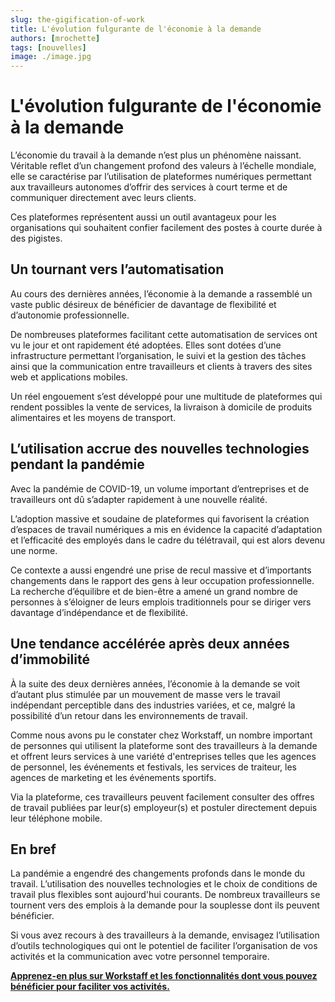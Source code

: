 ```yaml
---
slug: the-gigification-of-work
title: L'évolution fulgurante de l'économie à la demande
authors: [mrochette]
tags: [nouvelles]
image: ./image.jpg
---
```


# L'évolution fulgurante de l'économie à la demande 
L’économie du travail à la demande n’est plus un phénomène naissant. Véritable reflet d’un changement profond des valeurs à l’échelle mondiale, elle se caractérise par l’utilisation de plateformes numériques permettant aux travailleurs autonomes d’offrir des services à court terme et de communiquer directement avec leurs clients.
<!--truncate-->

Ces plateformes représentent aussi un outil avantageux pour les organisations qui souhaitent confier facilement des postes à courte durée à des pigistes.

## Un tournant vers l’automatisation
Au cours des dernières années, l’économie à la demande a rassemblé un vaste public désireux de bénéficier de davantage de flexibilité et d’autonomie professionnelle.

De nombreuses plateformes facilitant cette automatisation de services ont vu le jour et ont rapidement été adoptées. Elles sont dotées d’une infrastructure permettant l’organisation, le suivi et la gestion des tâches ainsi que la communication entre travailleurs et clients à travers des sites web et applications mobiles.

Un réel engouement s’est développé pour une multitude de plateformes qui rendent possibles la vente de services, la livraison à domicile de produits alimentaires et les moyens de transport.

## L’utilisation accrue des nouvelles technologies pendant la pandémie
Avec la pandémie de COVID-19, un volume important d’entreprises et de travailleurs ont dû s’adapter rapidement à une nouvelle réalité.

L’adoption massive et soudaine de plateformes qui favorisent la création d’espaces de travail numériques a mis en évidence la capacité d’adaptation et l’efficacité des employés dans le cadre du télétravail, qui est alors devenu une norme.

Ce contexte a aussi engendré une prise de recul massive et d’importants changements dans le rapport des gens à leur occupation professionnelle. La recherche d’équilibre et de bien-être a amené un grand nombre de personnes à s’éloigner de leurs emplois traditionnels pour se diriger vers davantage d’indépendance et de flexibilité.

## Une tendance accélérée après deux années d’immobilité
À la suite des deux dernières années, l’économie à la demande se voit d’autant plus stimulée par un mouvement de masse vers le travail indépendant perceptible dans des industries variées, et ce, malgré la possibilité d’un retour dans les environnements de travail.

Comme nous avons pu le constater chez Workstaff, un nombre important de personnes qui utilisent la plateforme sont des travailleurs à la demande et offrent leurs services à une variété d'entreprises telles que les agences de personnel, les événements et festivals, les services de traiteur, les agences de marketing et les événements sportifs.

Via la plateforme, ces travailleurs peuvent facilement consulter des offres de travail publiées par leur(s) employeur(s) et postuler directement depuis leur téléphone mobile.

## En bref
La pandémie a engendré des changements profonds dans le monde du travail. L’utilisation des nouvelles technologies et le choix de conditions de travail plus flexibles sont aujourd'hui courants. De nombreux travailleurs se tournent vers des emplois à la demande pour la souplesse dont ils peuvent bénéficier.

Si vous avez recours à des travailleurs à la demande, envisagez l’utilisation d’outils technologiques qui ont le potentiel de faciliter l’organisation de vos activités et la communication avec votre personnel temporaire.

[**Apprenez-en plus sur Workstaff et les fonctionnalités dont vous pouvez bénéficier pour faciliter vos activités.**](https://workstaff.app/fr/)   
